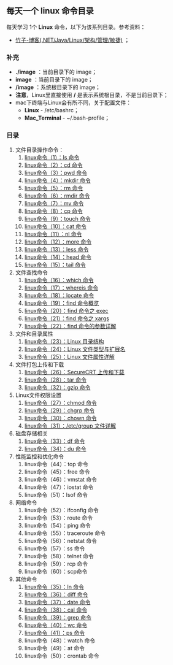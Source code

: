 ## 每天一个 linux 命令目录

每天学习 1个 **Linux** 命令，以下为该系列目录。参考资料：

- [竹子-博客(.NET/Java/Linux/架构/管理/敏捷)](https://www.cnblogs.com/peida/archive/2012/12/05/2803591.html "每天一个linux命令") ；

### 补充

- **./image** ：当前目录下的 image；
- **image** ：当前目录下的 image；
- **/image** ：系统根目录下的 image；
- **注意**，Linux里直接使用 **/** 是表示系统根目录，不是当前目录下；
- mac下终端与Linux会有所不同，关于配置文件：
  - **Linux** - /etc/bashrc；
  - **Mac_Terminal** - ~/.bash-profile；

### 目录

1. 文件目录操作命令：
   1. [linux命令（1）：ls 命令](http://www.jianwill.cn/md/linux/ls.html)
   2. [linux命令（2）：cd 命令](http://www.jianwill.cn/md/linux/cd.html)
   3. [linux命令（3）：pwd 命令](http://www.jianwill.cn/md/linux/pwd.html)
   4. [linux命令（4）：mkdir 命令](http://www.jianwill.cn/md/linux/mkdir.html)
   5. [linux命令（5）：rm 命令](http://www.jianwill.cn/md/linux/rm.html)
   6. [linux命令（6）：rmdir 命令](http://www.jianwill.cn/md/linux/rmdir.html)
   7. [linux命令（7）：mv 命令](http://www.jianwill.cn/md/linux/mv.html)
   8. [linux命令（8）：cp 命令](http://www.jianwill.cn/md/linux/cp.html)
   9. [linux命令（9）：touch 命令](http://www.jianwill.cn/md/linux/touch.html)
   10. [linux命令（10）：cat 命令](http://www.jianwill.cn/md/linux/cat.html)
   11. [linux命令（11）：nl 命令](http://www.jianwill.cn/md/linux/nl.html)
   12. [linux命令（12）：more 命令](http://www.jianwill.cn/md/linux/more.html)
   13. [linux命令（13）：less 命令](http://www.jianwill.cn/md/linux/less.html)
   14. [linux命令（14）：head 命令](http://www.jianwill.cn/md/linux/head.html)
   15. [linux命令（15）：tail 命令](http://www.jianwill.cn/md/linux/tail.html)
2. 文件查找命令
   1. [linux命令（16）：which 命令](http://www.jianwill.cn/md/linux/which.html)
   2. [linux命令（17）：whereis 命令](http://www.jianwill.cn/md/linux/whereis.html)
   3. [linux命令（18）：locate 命令](http://www.jianwill.cn/md/linux/locate.html)
   4. [linux命令（19）：find 命令概览](http://www.jianwill.cn/md/linux/find.html)
   5. [linux命令（20）：find 命令之 exec](http://www.jianwill.cn/md/linux/find-exec.html)
   6. [linux命令（21）：find 命令之 xargs](http://www.jianwill.cn/md/linux/find-xargs.html)
   7. [linux命令（22）：find 命令的参数详解](http://www.jianwill.cn/md/linux/find-indetail.html)
3. 文件和目录属性
   1. [linux命令（23）：Linux 目录结构](http://www.jianwill.cn/md/linux/linux-directory.html)
   2. [linux命令（24）：Linux 文件类型与扩展名](http://www.jianwill.cn/md/linux/linux-filetype.html)
   3. [linux命令（25）：Linux 文件属性详解](http://www.jianwill.cn/md/linux/linux-fileattr.html)
4. 文件打包上传和下载
   1. [linux命令（26）：SecureCRT 上传和下载](http://www.jianwill.cn/md/linux/securecrt.html)
   2. [linux命令（28）：tar 命令](http://www.jianwill.cn/md/linux/tar.html)
   3. [linux命令（32）：gzip 命令](http://www.jianwill.cn/md/linux/gzip.html)
5. Linux文件权限设置
   1. [linux命令（27）：chmod 命令](http://www.jianwill.cn/md/linux/chmod.html)
   2. [linux命令（29）：chgrp 命令](http://www.jianwill.cn/md/linux/chgrp.html)
   3. [linux命令（30）：chown 命令](http://www.jianwill.cn/md/linux/chown.html)
   4. [linux命令（31）：/etc/group 文件详解](http://www.jianwill.cn/md/linux/etcgroup.html)
6. 磁盘存储相关
   1. [linux命令（33）：df 命令](http://www.jianwill.cn/md/linux/df.html)
   2. [linux命令（34）：du 命令](http://www.jianwill.cn/md/linux/du.html)
7. 性能监控和优化命令
   1. linux命令（44）：top 命令
   2. linux命令（45）：free 命令
   3. linux命令（46）：vmstat 命令
   4. linux命令（47）：iostat 命令
   5. linux命令（51）：lsof 命令
8. 网络命令
   1. linux命令（52）：ifconfig 命令
   2. linux命令（53）：route 命令
   3. linux命令（54）：ping 命令
   4. linux命令（55）：traceroute 命令
   5. linux命令（56）：netstat 命令
   6. linux命令（57）：ss 命令
   7. linux命令（58）：telnet 命令
   8. linux命令（59）：rcp 命令
   9. linux命令（60）：scp命令
9. 其他命令
   1. [linux命令（35）：ln 命令](http://www.jianwill.cn/md/linux/ln.html)
   2. [linux命令（36）：diff 命令](http://www.jianwill.cn/md/linux/diff.html)
   3. [linux命令（37）：date 命令](http://www.jianwill.cn/md/linux/date.html)
   4. [linux命令（38）：cal 命令](http://www.jianwill.cn/md/linux/cal.html)
   5. [linux命令（39）：grep 命令](http://www.jianwill.cn/md/linux/grep.html)
   6. [linux命令（40）：wc 命令](http://www.jianwill.cn/md/linux/wc.html)
   7. [linux命令（41）：ps 命令](http://www.jianwill.cn/md/linux/ps.html)
   8. linux命令（48）：watch 命令
   9. linux命令（49）：at 命令
   10. linux命令（50）：crontab 命令